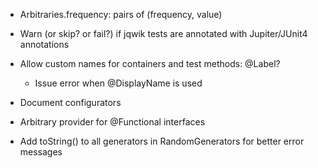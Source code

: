 - Arbitraries.frequency: pairs of (frequency, value)

- Warn (or skip? or fail?) if jqwik tests are annotated with Jupiter/JUnit4 annotations

- Allow custom names for containers and test methods: @Label?
  - Issue error when @DisplayName is used

- Document configurators

- Arbitrary provider for @Functional interfaces

- Add toString() to all generators in RandomGenerators for better error messages